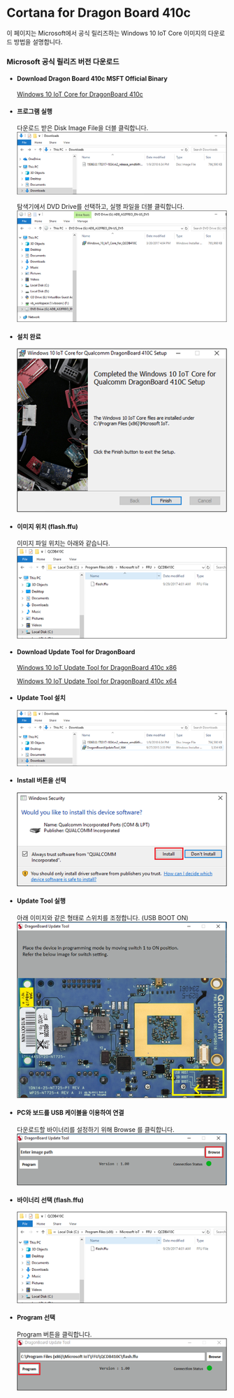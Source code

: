 # Cortana for Dragon Board 410c

이 페이지는 Microsoft에서 공식 릴리즈하는 Windows 10 IoT Core 이미지의 다운로드 방법을 설명합니다.

### Microsoft 공식 릴리즈 버전 다운로드

* #### Download Dragon Board 410c MSFT Official Binary

  [Windows 10 IoT Core for DragonBoard 410c](https://www.microsoft.com/en-us/download/details.aspx?id=55027)

* #### 프로그램 실행

  다운로드 받은 Disk Image File을 더블 클릭합니다.  
    ![](/assets/dragonBoard_release_step_1.png)

  탐색기에서 DVD Drive를 선택하고, 실행 파일을 더블 클릭합니다.  
    ![](/assets/dragonBoard_release_step_2.png)

* #### 설치 완료

  ![](/assets/dragonBoard_release_step_3.png)

* #### 이미지 위치 \(flash.ffu\)

  이미지 파일 위치는 아래와 같습니다.  
    ![](/assets/dragonBoard_release_step_8.png)

* #### Download Update Tool for DragonBoard

  [Windows 10 IoT Update Tool for DragonBoard 410c x86](https://developer.qualcomm.com/download/db410c/windows-10-iot-update-tool-dragonboard-410c-x86.zip)

  [Windows 10 IoT Update Tool for DragonBoard 410c x64](https://developer.qualcomm.com/download/db410c/windows-10-iot-update-tool-dragonboard-410c-x64.zip)

* #### Update Tool 설치

  ![](/assets/dragonBoard_release_step_4.png)

* #### Install 버튼을 선택

  ![](/assets/dragonBoard_release_step_5.png)

* #### Update Tool 실행

  아래 이미지와 같은 형태로 스위치를 조정합니다. \(USB BOOT ON\)  
  ![](/assets/dragonBoard_release_step_6.png)

* #### PC와 보드를 USB 케이블을 이용하여 연결

  다운로드할 바이너리를 설정하기 위해 Browse 를 클릭합니다.  
  ![](/assets/dragonBoard_release_step_7.png)

* #### 바이너리 선택 \(flash.ffu\)

  ![](/assets/dragonBoard_release_step_8.png)

* #### Program 선택

  Program 버튼을 클릭합니다.
  ![](/assets/dragonBoard_release_step_9.png)

